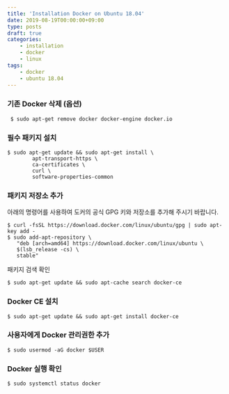 ```yaml
---
title: 'Installation Docker on Ubuntu 18.04'
date: 2019-08-19T00:00:00+09:00
type: posts
draft: true
categories:
    - installation
    - docker
    - linux
tags:
    - docker
    - ubuntu 18.04
---
```

 
### 기존 Docker 삭제 (옵션)

     $ sudo apt-get remove docker docker-engine docker.io

### 필수 패키지 설치

    $ sudo apt-get update && sudo apt-get install \
            apt-transport-https \
            ca-certificates \
            curl \
            software-properties-common


### 패키지 저장소 추가

아래의 명령어를 사용하여 도커의 공식 GPG 키와 저장소를 추가해 주시기 바랍니다.

    $ curl -fsSL https://download.docker.com/linux/ubuntu/gpg | sudo apt-key add -
    $ sudo add-apt-repository \
       "deb [arch=amd64] https://download.docker.com/linux/ubuntu \
       $(lsb_release -cs) \
       stable"

패키지 검색 확인

    $ sudo apt-get update && sudo apt-cache search docker-ce

### Docker CE 설치

    $ sudo apt-get update && sudo apt-get install docker-ce

### 사용자에게 Docker 관리권한 추가

    $ sudo usermod -aG docker $USER

### Docker 실행 확인

    $ sudo systemctl status docker